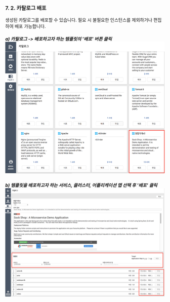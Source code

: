 ### 7. 2. 카탈로그 배포

생성된 카탈로그를 배포할 수 있습니다. 필요 시 불필요한 인스턴스를 제외하거나 편집하여 배포 가능합니다.

##### a\) 카탈로그 -&gt;  배포하고자 하는 템플릿의 '배포' 버튼 클릭![](/assets/카탈로그배포.png)

##### 

##### b\) 템플릿을 배포하고자 하는 서비스, 클러스터, 어플리케이션 맵 선택 후 '배포' 클릭![](/assets/카탈로그배포2.png)



